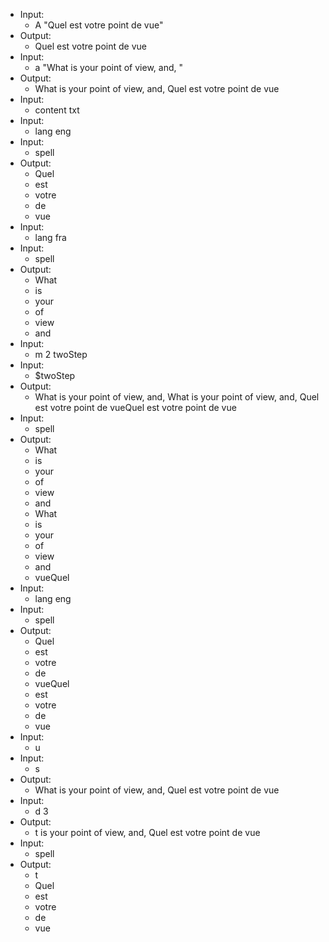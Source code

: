 - Input:
  - A "Quel est votre point de vue"
- Output:
  - Quel est votre point de vue
- Input:
  - a "What is your point of view, and, "
- Output:
  - What is your point of view, and, Quel est votre point de vue
- Input:
  - content txt
- Input:
  - lang eng
- Input:
  - spell
- Output:
  - Quel
  - est
  - votre
  - de
  - vue
- Input:
  - lang fra
- Input:
  - spell
- Output:
  - What
  - is
  - your
  - of
  - view
  - and
- Input:
  - m 2 twoStep
- Input:
  - $twoStep
- Output:
  - What is your point of view, and, What is your point of view, and, Quel est votre point de vueQuel est votre point de vue
- Input:
  - spell
- Output:
  - What
  - is
  - your
  - of
  - view
  - and
  - What
  - is
  - your
  - of
  - view
  - and
  - vueQuel
- Input:
  - lang eng
- Input:
  - spell
- Output:
  - Quel
  - est
  - votre
  - de
  - vueQuel
  - est
  - votre
  - de
  - vue
- Input:
  - u
- Input:
  - s
- Output:
  - What is your point of view, and, Quel est votre point de vue
- Input:
  - d 3
- Output:
  - t is your point of view, and, Quel est votre point de vue
- Input:
  - spell
- Output:
  - t
  - Quel
  - est
  - votre
  - de
  - vue

